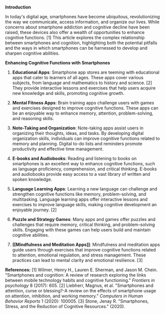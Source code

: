 **Introduction**

In today's digital age, smartphones have become ubiquitous, revolutionizing the way we communicate, access information, and organize our lives. While concerns about smartphone addiction and cognitive decline have been raised, these devices also offer a wealth of opportunities to enhance cognitive functions. [1] This article explores the complex relationship between smartphones and cognition, highlighting both the potential pitfalls and the ways in which smartphones can be harnessed to develop and sharpen cognitive abilities.

**Enhancing Cognitive Functions with Smartphones**

1. **Educational Apps**: Smartphone app stores are teeming with educational apps that cater to learners of all ages. These apps cover various subjects, from language and mathematics to history and science. [2] They provide interactive lessons and exercises that help users acquire new knowledge and skills, promoting cognitive growth.
    
2. **Mental Fitness Apps**: Brain training apps challenge users with games and exercises designed to improve cognitive functions. These apps can be an enjoyable way to enhance memory, attention, problem-solving, and reasoning skills.
    
3. **Note-Taking and Organization**: Note-taking apps assist users in organizing their thoughts, ideas, and tasks. By developing digital organization skills, individuals can improve cognitive functions related to memory and planning. Digital to-do lists and reminders promote productivity and effective time management.
    
4. **E-books and Audiobooks**: Reading and listening to books on smartphones is an excellent way to enhance cognitive functions, such as language proficiency, comprehension, and critical thinking. E-books and audiobooks provide easy access to a vast library of written and spoken knowledge.
    
5. **Language Learning Apps**: Learning a new language can challenge and strengthen cognitive functions like memory, problem-solving, and multitasking. Language learning apps offer interactive lessons and exercises to improve language skills, making cognitive development an enjoyable journey. [2]
    
6. **Puzzle and Strategy Games**: Many apps and games offer puzzles and challenges that require memory, critical thinking, and problem-solving skills. Engaging with these games can help users build and maintain cognitive abilities.
    
7. **[[Mindfulness and Meditation Apps]]**: Mindfulness and meditation apps guide users through exercises that improve cognitive functions related to attention, emotional regulation, and stress management. These practices can lead to mental clarity and emotional resilience. [3]

**References:**
[1] Wilmer, Henry H., Lauren E. Sherman, and Jason M. Chein. "Smartphones and cognition: A review of research exploring the links between mobile technology habits and cognitive functioning." _Frontiers in psychology_ 8 (2017): 605.
[2] Liebherr, Magnus, et al. "Smartphones and attention, curse or blessing?-A review on the effects of smartphone usage on attention, inhibition, and working memory." _Computers in Human Behavior Reports_ 1 (2020): 100005.
[3] Stone, Jenay R. "Smartphones, Stress, and the Reduction of Cognitive Resources." (2020).
